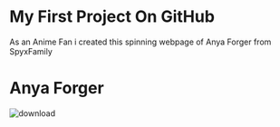 # My First Project On GitHub

As an Anime Fan i created this spinning webpage of Anya Forger from SpyxFamily

# Anya Forger 

![download](https://github.com/rahulpaul127/desktop-tutorial/assets/146154249/15d1a63e-9eb8-4050-8e20-b89338108da0)

